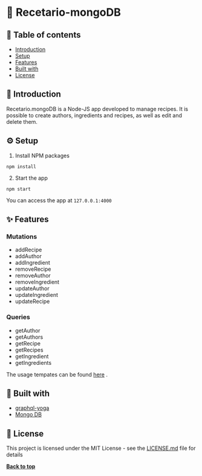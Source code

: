 #  :notebook: Recetario-mongoDB  

##  :memo: Table of contents

- [Introduction](#Introduction)
- [Setup](#Setup)
- [Features](#features)
- [Built with](#Built-with)
- [License](#License)

## :fork_and_knife: Introduction

Recetario.mongoDB is a Node-JS app developed to manage recipes. It is possible to create authors, ingredients and recipes, as well as edit and delete them.

## :gear: Setup

1. Install NPM packages

```
npm install
```

2. Start the app

```
npm start
```

You can access the app at  ```127.0.0.1:4000```

##   :sparkles: Features

### Mutations

- addRecipe
- addAuthor
- addIngredient
- removeRecipe
- removeAuthor
- removeIngredient
- updateAuthor
- updateIngredient
- updateRecipe

### Queries

- getAuthor
- getAuthors
- getRecipe
- getRecipes
- getIngredient
- getIngredients

The usage tempates can be found [here](./queriesTemplates.md) .

## :wrench: Built with

- [graphql-yoga](https://www.npmjs.com/package/graphql-yoga)
- [Mongo DB](https://www.mongodb.com/cloud/atlas)

## :page_facing_up: License

This project is licensed under the MIT License - see the [LICENSE.md](https://github.com/LauraRgz/Recetario/blob/master/LICENSE.md) file for details

**[Back to top](#Table-of-contents)**
